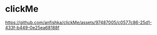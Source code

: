 # clickMe

https://github.com/anfishka/clickMe/assets/97487005/c0577c86-25d1-433f-b449-0e25ea68188f

